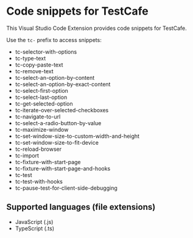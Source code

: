 # Code snippets for TestCafe

This Visual Studio Code Extension provides code snippets for TestCafe.

Use the `tc-` prefix to access snippets:

- tc-selector-with-options
- tc-type-text
- tc-copy-paste-text
- tc-remove-text
- tc-select-an-option-by-content
- tc-select-an-option-by-exact-content
- tc-select-first-option
- tc-select-last-option
- tc-get-selected-option
- tc-iterate-over-selected-checkboxes
- tc-navigate-to-url
- tc-select-a-radio-button-by-value
- tc-maximize-window
- tc-set-window-size-to-custom-width-and-height
- tc-set-window-size-to-fit-device
- tc-reload-browser
- tc-import
- tc-fixture-with-start-page
- tc-fixture-with-start-page-and-hooks
- tc-test
- tc-test-with-hooks
- tc-pause-test-for-client-side-debugging

## Supported languages (file extensions)

* JavaScript (.js)
* TypeScript (.ts)


